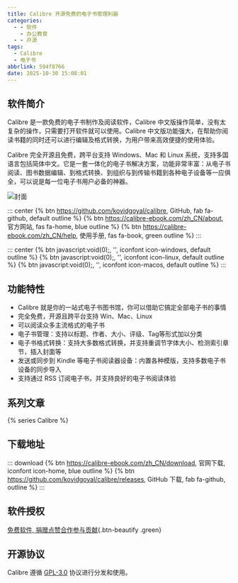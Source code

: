 ```yaml
---
title: Calibre 开源免费的电子书管理利器
categories:
  - - 软件
    - 办公教育
  - - 开源
tags:
  - Calibre
  - 电子书
abbrlink: 594f8766
date: 2025-10-30 15:08:01
---
```


## 软件简介

Calibre 是一款免费的电子书制作及阅读软件，Calibre 中文版操作简单，没有太复杂的操作，只需要打开软件就可以使用。Calibre 中文版功能强大，在帮助你阅读书籍的同时还可以进行编辑及格式转换，为用户带来高效便捷的使用体验。

Calibre 完全开源且免费，跨平台支持 Windows、Mac 和 Linux 系统，支持多国语言包括简体中文。它是一套一体化的电子书解决方案，功能非常丰富：从电子书阅读、图书数据编辑、到格式转换、到组织与到传输书籍到各种电子设备等一应俱全，可以说是每一位电子书用户必备的神器。

![封面](/images/calibre.png)

::: center
{% btn https://github.com/kovidgoyal/calibre, GitHub, fab fa-github, default outline %}
{% btn https://calibre-ebook.com/zh_CN/about, 官方网站, fas fa-home, blue outline %}
{% btn https://calibre-ebook.com/zh_CN/help, 使用手册, fas fa-book, green outline %}
:::

::: center
{% btn javascript:void(0);, '', iconfont icon-windows, default outline %}
{% btn javascript:void(0);, '', iconfont icon-linux, default outline %}
{% btn javascript:void(0);, '', iconfont icon-macos, default outline %}
:::

## 功能特性

- Calibre 就是你的一站式电子书图书馆，你可以借助它搞定全部电子书的事情
- 完全免费，开源且跨平台支持 Win、Mac、Linux
- 可以阅读众多主流格式的电子书
- 电子书管理：支持以标题、作者、大小、评级、Tag等形式加以分类
- 电子书格式转换：支持大多数格式转换，并支持重调节字体大小、检测索引章节，插入封面等
- 发送或同步到 Kindle 等电子书阅读器设备：内置各种模版，支持多数电子书设备的同步导入
- 支持通过 RSS 订阅电子书，并支持良好的电子书阅读体验

## 系列文章

{% series Calibre %}

## 下载地址

::: download
{% btn https://calibre-ebook.com/zh_CN/download, 官网下载, iconfont icon-home, blue outline %}
{% btn https://github.com/kovidgoyal/calibre/releases, GitHub 下载, fab fa-github, outline %}
:::

## 软件授权

[免费软件, 捐赠点赞合作参与贡献](https://github.com/sponsors/kovidgoyal){.btn-beautify .green}

## 开源协议

Calibre 遵循 [GPL-3.0](https://github.com/kovidgoyal/calibre?tab=GPL-3.0-1-ov-file) 协议进行分发和使用。
